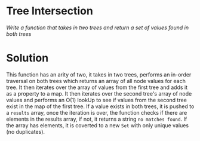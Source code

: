 # Tree Intersection

*Write a function that takes in two trees and return a set of values found in both trees*

# Solution

This function has an arity of two, it takes in two trees, performs an in-order traversal on both trees which returns an array of all node values for each tree. It then iterates over the array of values from the first tree and adds it as a property to a map. It then iterates over the second tree's array of node values and performs an O(1) lookUp to see if values from the second tree exist in the map of the first tree. If a value exists in both trees, it is pushed to a `results` array, once the iteration is over, the function checks if there are elements in the results array, if not, it returns a string `no matches found`. If the array has elements, it is coverted to a new `Set` with only unique values (no duplicates).

